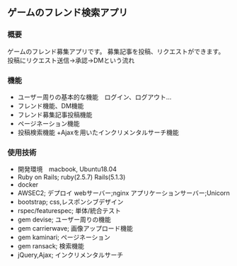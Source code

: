 ## ゲームのフレンド検索アプリ

### 概要
ゲームのフレンド募集アプリです。
募集記事を投稿、リクエストができます。
投稿にリクエスト送信→承認→DMという流れ

### 機能
- ユーザー周りの基本的な機能　ログイン、ログアウト...
- フレンド機能、DM機能
- フレンド募集記事投稿機能
- ページネーション機能
- 投稿検索機能
  +Ajaxを用いたインクリメンタルサーチ機能

### 使用技術
- 開発環境　macbook, Ubuntu18.04
- Ruby on Rails; ruby(2.5.7) Rails(5.1.3)
- docker
- AWSEC2; デプロイ
  webサーバー;nginx アプリケーションサーバー;Unicorn
- bootstrap; css,レスポンシブデザイン
- rspec/featurespec; 単体/統合テスト
- gem devise; ユーザー周りの機能
- gem carrierwave; 画像アップロード機能
- gem kaminari; ページネーション
- gem ransack; 検索機能
- jQuery,Ajax; インクリメンタルサーチ
